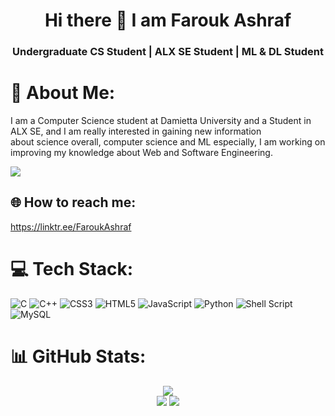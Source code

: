 <h1 align="center">Hi there 👋 I am Farouk Ashraf</h1>
<h3 align="center">Undergraduate CS Student | ALX SE Student | ML & DL Student</h3>

# 💫 About Me:
I am a Computer Science student at Damietta University and a Student in ALX SE, and I am really interested in gaining new information <br>about science overall, computer science and ML especially, I am working on improving my knowledge about Web and Software Engineering.


[![](https://visitcount.itsvg.in/api?id=FaroukAshrafElshamy&icon=5&color=3)](https://visitcount.itsvg.in)
## 🌐 How to reach me:
https://linktr.ee/FaroukAshraf

# 💻 Tech Stack:
![C](https://img.shields.io/badge/c-%2300599C.svg?style=flat&logo=c&logoColor=white) ![C++](https://img.shields.io/badge/c++-%2300599C.svg?style=flat&logo=c%2B%2B&logoColor=white) ![CSS3](https://img.shields.io/badge/css3-%231572B6.svg?style=flat&logo=css3&logoColor=white) ![HTML5](https://img.shields.io/badge/html5-%23E34F26.svg?style=flat&logo=html5&logoColor=white) ![JavaScript](https://img.shields.io/badge/javascript-%23323330.svg?style=flat&logo=javascript&logoColor=%23F7DF1E) ![Python](https://img.shields.io/badge/python-3670A0?style=flat&logo=python&logoColor=ffdd54) ![Shell Script](https://img.shields.io/badge/shell_script-%23121011.svg?style=flat&logo=gnu-bash&logoColor=white) ![MySQL](https://img.shields.io/badge/mysql-%2300000f.svg?style=flat&logo=mysql&logoColor=white)
# 📊 GitHub Stats:



<div align="center">

![](https://github-readme-stats.vercel.app/api/top-langs/?username=FaroukAshrafElshamy&theme=gotham&hide_border=true)<br>
![](http://github-profile-summary-cards.vercel.app/api/cards/repos-per-language?username=FaroukAshrafElshamy&theme=gotham&hide_border=true) ![](http://github-profile-summary-cards.vercel.app/api/cards/most-commit-language?username=FaroukAshrafElshamy&theme=gotham&hide_border=true)
<br>
</div>
